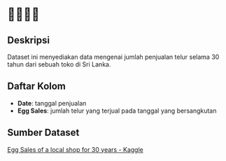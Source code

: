 # 🥚🥚🥚🥚

## Deskripsi
Dataset ini menyediakan data mengenai jumlah penjualan telur selama 30 tahun dari sebuah toko di Sri Lanka.

## Daftar Kolom <br>
- **Date**: tanggal penjualan
- **Egg Sales**: jumlah telur yang terjual pada tanggal yang bersangkutan

## Sumber Dataset <br>
[Egg Sales of a local shop for 30 years - Kaggle](https://www.kaggle.com/datasets/kanchana1990/egg-sales-of-a-local-shop-for-30-years)